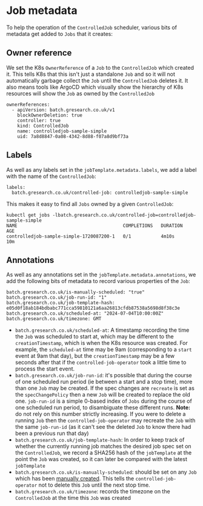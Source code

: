 # Job metadata

To help the operation of the `ControlledJob` scheduler, various bits of metadata get added to `Jobs` that it creates:

## Owner reference
We set the K8s `OwnerReference` of a `Job` to the `ControlledJob` which created it. This tells K8s that this isn't just a standalone `Job` and so it will not automatically garbage collect the `Job` until the `ControlledJob` deletes it. It also means tools like ArgoCD which visually show the hierarchy of K8s resources will show the `Job` as owned by the `ControlledJob`

```
ownerReferences:
  - apiVersion: batch.gresearch.co.uk/v1
    blockOwnerDeletion: true
    controller: true
    kind: ControlledJob
    name: controlledjob-sample-simple
    uid: 7a8d8847-0a08-4342-8d88-f07a8d9bf73a
```

## Labels

As well as any labels set in the `jobTemplate.metadata.labels`, we add a label with the name of the `ControlledJob`:

```
labels:
  batch.gresearch.co.uk/controlled-job: controlledjob-sample-simple
```

This makes it easy to find all `Jobs` owned by a given `ControlledJob`:

```
kubectl get jobs -lbatch.gresearch.co.uk/controlled-job=controlledjob-sample-simple 
NAME                                       COMPLETIONS   DURATION   AGE
controlledjob-sample-simple-1720087200-1   0/1           4m10s      10m
```

## Annotations

As well as any annotations set in the `jobTemplate.metadata.annotations`, we add the following bits of metadata to record various properties of the `Job`:

```
batch.gresearch.co.uk/is-manually-scheduled: "true"
batch.gresearch.co.uk/job-run-id: "1"
batch.gresearch.co.uk/job-template-hash: e05d0f18ab184bdbabc771cca59810121a6aa26813cfdb87538a5698d8f38c3e
batch.gresearch.co.uk/scheduled-at: "2024-07-04T10:00:00Z"
batch.gresearch.co.uk/timezone: GMT
```

- `batch.gresearch.co.uk/scheduled-at`: A timestamp recording the time the `Job` was scheduled to start at, which may be different to the `creationTimestamp`, which is when the K8s resource was created. For example, the `scheduled-at` time may be 9am (corresponding to a `start` event at 9am that day), but the `creationTimestamp` may be a few seconds after that if the `controlled-job-operator` took a little time to process the start event.
- `batch.gresearch.co.uk/job-run-id`: it's possible that during the course of one scheduled run period (ie between a start and a stop time), more than one `Job` may be created. If the spec changes are `recreate` is set as the `specChangePolicy` then a new `Job` will be created to replace the old one. `job-run-id` is a simple 0-based index of `Jobs` during the course of one scheduled run period, to disambiguate these different runs. **Note:** do not rely on this number strictly increasing. If you were to delete a running `Job` then the `controlled-job-operator` may recreate the `Job` with the same `job-run-id` (as it can't see the deleted `Job` to know there had been a previous run that day)
- `batch.gresearch.co.uk/job-template-hash`: In order to keep track of whether the currently running job matches the desired job spec set on the `ControlledJob`, we record a SHA256 hash of the `jobTemplate` at the point the `Job` was created, so it can later be compared with the latest `jobTemplate`
- `batch.gresearch.co.uk/is-manually-scheduled`: should be set on any `Job` which has been [manually created](docs/user-manual/manually-created-jobs.md). This tells the `controlled-job-operator` not to delete this `Job` until the next stop time.
- `batch.gresearch.co.uk/timezone`: records the timezone on the `ControlledJob` at the time this `Job` was created
